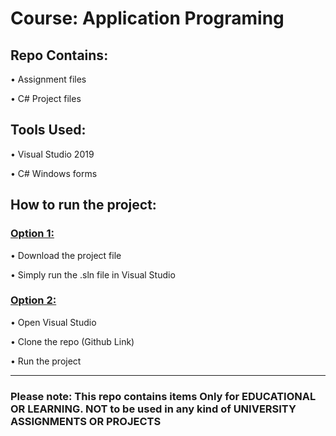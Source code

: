 <h1>Course: Application Programing</h1>

<h2>Repo Contains:</h2>
<p>&bull; Assignment files</p>
<p>&bull; C# Project files</p>

<h2>Tools Used:</h2>
<p>&bull; Visual Studio 2019</p>
<p>&bull; C# Windows forms</p>

<h2>How to run the project:</h2>

<h3><u>Option 1:</u></h3>
<p>&bull; Download the project file</p>
<p>&bull; Simply run the .sln file in Visual Studio </p>

<h3><u>Option 2:</u></h3>
<p>&bull; Open Visual Studio</p>
<p>&bull; Clone the repo (Github Link)</p>
<p>&bull; Run the project</p>

<hr>

<h3>Please note: This repo contains items Only for EDUCATIONAL OR LEARNING. NOT to be used in any kind of UNIVERSITY ASSIGNMENTS OR PROJECTS</h3>

